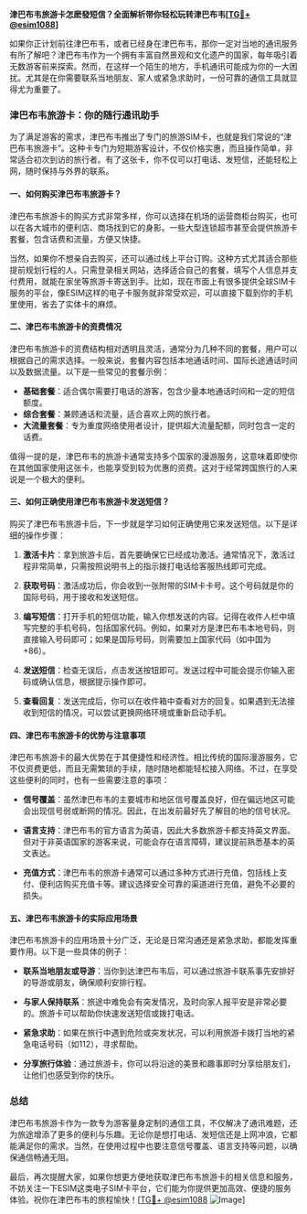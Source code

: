 **津巴布韦旅游卡怎麽發短信？全面解析带你轻松玩转津巴布韦[[TG💪+ @esim1088](https://t.me/s/esim1088)]**

如果你正计划前往津巴布韦，或者已经身在津巴布韦，那你一定对当地的通讯服务有所了解吧？津巴布韦作为一个拥有丰富自然景观和文化遗产的国家，每年吸引着无数游客前来探索。然而，在这样一个陌生的地方，手机通讯可能成为你的一大困扰。尤其是在你需要联系当地朋友、家人或紧急求助时，一份可靠的通信工具就显得尤为重要了。

### 津巴布韦旅游卡：你的随行通讯助手

为了满足游客的需求，津巴布韦推出了专门的旅游SIM卡，也就是我们常说的“津巴布韦旅游卡”。这种卡专门为短期游客设计，不仅价格实惠，而且操作简单，非常适合初次到访的旅行者。有了这张卡，你不仅可以打电话、发短信，还能轻松上网，随时保持与外界的联系。

#### 一、如何购买津巴布韦旅游卡？

津巴布韦旅游卡的购买方式非常多样，你可以选择在机场的运营商柜台购买，也可以在各大城市的便利店、商场找到它的身影。一些大型连锁超市甚至会提供旅游卡套餐，包含话费和流量，方便又快捷。

当然，如果你不想亲自去购买，还可以通过线上平台订购。这种方式尤其适合那些提前规划行程的人。只需登录相关网站，选择适合自己的套餐，填写个人信息并支付费用，就能在家坐等旅游卡寄送到手。比如，现在市面上有很多提供全球SIM卡服务的平台，像ESIM这样的电子卡服务就非常受欢迎，可以直接下载到你的手机里使用，省去了实体卡的麻烦。

#### 二、津巴布韦旅游卡的资费情况

津巴布韦旅游卡的资费结构相对透明且灵活，通常分为几种不同的套餐，用户可以根据自己的需求选择。一般来说，套餐内容包括本地通话时间、国际长途通话时间以及数据流量。以下是一些常见的套餐示例：

- **基础套餐**：适合偶尔需要打电话的游客，包含少量本地通话时间和一定的短信额度。
- **综合套餐**：兼顾通话和流量，适合喜欢上网的旅行者。
- **大流量套餐**：专为重度网络使用者设计，提供超大流量配额，同时包含一定的话费。

值得一提的是，津巴布韦的旅游卡通常支持多个国家的漫游服务，这意味着即使你在其他国家使用这张卡，也能享受到较为优惠的资费。这对于经常跨国旅行的人来说是一个极大的便利。

#### 三、如何正确使用津巴布韦旅游卡发送短信？

购买了津巴布韦旅游卡后，下一步就是学习如何正确使用它来发送短信。以下是详细的操作步骤：

1. **激活卡片**：拿到旅游卡后，首先要确保它已经成功激活。通常情况下，激活过程非常简单，只需按照说明书上的指示拨打电话给客服热线即可完成。

2. **获取号码**：激活成功后，你会收到一张附带的SIM卡卡号。这个号码就是你的国际号码，用于接收和发送短信。

3. **编写短信**：打开手机的短信功能，输入你想发送的内容。记得在收件人栏中填写完整的手机号码，包括国家代码。例如，如果对方是津巴布韦本地号码，则直接输入号码即可；如果是国际号码，则需要加上国家代码（如中国为+86）。

4. **发送短信**：检查无误后，点击发送按钮即可。发送过程中可能会提示你输入密码或确认信息，根据提示操作即可。

5. **查看回复**：发送完成后，你可以在收件箱中查看对方的回复。如果遇到无法接收到短信的情况，可以尝试更换网络环境或重新启动手机。

#### 四、津巴布韦旅游卡的优势与注意事项

津巴布韦旅游卡的最大优势在于其便捷性和经济性。相比传统的国际漫游服务，它不仅资费更低，而且无需繁琐的手续，随时随地都能轻松接入网络。不过，在享受这些便利的同时，也有一些需要注意的事项：

- **信号覆盖**：虽然津巴布韦的主要城市和地区信号覆盖良好，但在偏远地区可能会出现信号弱或断网的情况。因此，在出发前最好先了解目的地的信号状况。
  
- **语言支持**：津巴布韦的官方语言为英语，因此大多数旅游卡都支持英文界面。但对于非英语国家的游客来说，可能会存在语言障碍，建议提前熟悉基本的英文表达。

- **充值方式**：津巴布韦的旅游卡通常可以通过多种方式进行充值，包括线上支付、便利店购买充值卡等。建议选择安全可靠的渠道进行充值，避免不必要的损失。

#### 五、津巴布韦旅游卡的实际应用场景

津巴布韦旅游卡的应用场景十分广泛，无论是日常沟通还是紧急求助，都能发挥重要作用。以下是一些具体的例子：

- **联系当地朋友或导游**：当你到达津巴布韦后，可以通过旅游卡联系事先安排好的导游或朋友，确保顺利安排行程。
  
- **与家人保持联系**：旅途中难免会有突发情况，及时向家人报平安是非常必要的。旅游卡可以帮助你快速发送短信或拨打电话。

- **紧急求助**：如果在旅行中遇到危险或突发状况，可以利用旅游卡拨打当地的紧急电话号码（如112），寻求帮助。

- **分享旅行体验**：通过旅游卡，你可以将沿途的美景和趣事即时分享给朋友们，让他们也感受到你的快乐。

### 总结

津巴布韦旅游卡作为一款专为游客量身定制的通信工具，不仅解决了通讯难题，还为旅途增添了更多的便利与乐趣。无论你是想打电话、发短信还是上网冲浪，它都能满足你的需求。当然，在使用过程中也要注意信号覆盖、语言支持等问题，以确保通信畅通无阻。

最后，再次提醒大家，如果你想更方便地获取津巴布韦旅游卡的相关信息和服务，不妨关注一下ESIM这类电子SIM卡平台，它们能为你提供更加高效、便捷的服务体验。祝你在津巴布韦的旅程愉快！[[TG💪+ @esim1088](https://t.me/s/esim1088) ![Image](https://i.postimg.cc/4NQfJmqS/Snipaste-2025-05-13-00-14-12.png)]